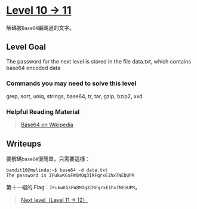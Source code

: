 # [Level 10 -> 11](http://overthewire.org/wargames/bandit/bandit11.html)

解碼被```Base64```編碼過的文字。

## Level Goal

The password for the next level is stored in the file data.txt, which contains base64 encoded data


### Commands you may need to solve this level

grep, sort, uniq, strings, base64, tr, tar, gzip, bzip2, xxd

### Helpful Reading Material

> [Base64 on Wikipedia](http://en.wikipedia.org/wiki/Base64)

## Writeups

要解碼```base64```很簡單，只需要這樣：

```shell
bandit10@melinda:~$ base64 -d data.txt
The password is IFukwKGsFW8MOq3IRFqrxE1hxTNEbUPR
```

第十一組的 Flag：```IFukwKGsFW8MOq3IRFqrxE1hxTNEbUPR```。

> [Next level（Level 11 -> 12）](https://github.com/YanHaoChen/OverTheWire-Writeups/blob/master/Bandit/Level11to12.md) 
